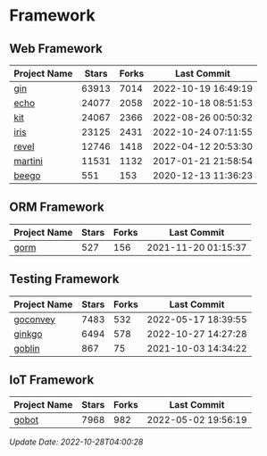 # Framework

## Web Framework
| Project Name | Stars | Forks | Last Commit |
| ------------ | ----- | ----- | ----------- |
| [gin](https://github.com/gin-gonic/gin) | 63913 | 7014 | 2022-10-19 16:49:19 |
| [echo](https://github.com/labstack/echo) | 24077 | 2058 | 2022-10-18 08:51:53 |
| [kit](https://github.com/go-kit/kit) | 24067 | 2366 | 2022-08-26 00:50:32 |
| [iris](https://github.com/kataras/iris) | 23125 | 2431 | 2022-10-24 07:11:55 |
| [revel](https://github.com/revel/revel) | 12746 | 1418 | 2022-04-12 20:53:30 |
| [martini](https://github.com/go-martini/martini) | 11531 | 1132 | 2017-01-21 21:58:54 |
| [beego](https://github.com/astaxie/beego) | 551 | 153 | 2020-12-13 11:36:23 |

## ORM Framework
| Project Name | Stars | Forks | Last Commit |
| ------------ | ----- | ----- | ----------- |
| [gorm](https://github.com/jinzhu/gorm) | 527 | 156 | 2021-11-20 01:15:37 |

## Testing Framework
| Project Name | Stars | Forks | Last Commit |
| ------------ | ----- | ----- | ----------- |
| [goconvey](https://github.com/smartystreets/goconvey) | 7483 | 532 | 2022-05-17 18:39:55 |
| [ginkgo](https://github.com/onsi/ginkgo) | 6494 | 578 | 2022-10-27 14:27:28 |
| [goblin](https://github.com/franela/goblin) | 867 | 75 | 2021-10-03 14:34:22 |

## IoT Framework
| Project Name | Stars | Forks | Last Commit |
| ------------ | ----- | ----- | ----------- |
| [gobot](https://github.com/hybridgroup/gobot) | 7968 | 982 | 2022-05-02 19:56:19 |

*Update Date: 2022-10-28T04:00:28*